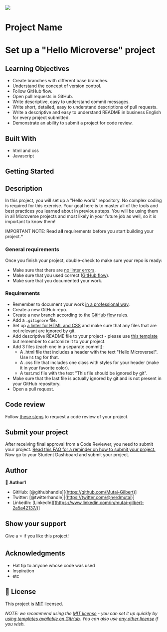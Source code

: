 ![](https://img.shields.io/badge/Microverse-blueviolet)

# Project Name

# Set up a "Hello Microverse" project

## Learning Objectives

- Create branches with different base branches.
- Understand the concept of version control.
- Follow GitHub flow.
- Open pull requests in GitHub.
- Write descriptive, easy to understand commit messages.
- Write short, detailed, easy to understand descriptions of pull requests.
- Write a descriptive and easy to understand README in business English for every project submitted.
- Demonstrate an ability to submit a project for code review.


## Built With

- html and css
- Javascript


## Getting Started

## Description

In this project, you will set up a "Hello world" repository. No complex coding is required for this exercise. 
Your goal here is to master all of the tools and best practices you learned about in previous steps.
You will be using them in all Microverse projects and most likely in your future job as well, so it is important to know them!

IMPORTANT NOTE: Read **all** requirements before you start building your project.*

### General requirements

Once you finish your project, double-check to make sure your repo is ready:

- Make sure that there are [no linter errors](https://github.com/microverseinc/linters-config).
- Make sure that you used correct ([GitHub flow](https://github.com/microverseinc/curriculum-transversal-skills/blob/main/git-github/articles/github_flow.md)).
- Make sure that you documented your work.

### Requirements

- Remember to document your work [in a professional way](https://github.com/microverseinc/curriculum-transversal-skills/blob/main/documentation/articles/professional_repo_rules.md).
- Create a new GitHub repo.
- Create a new branch according to the [GitHub flow](https://github.com/microverseinc/curriculum-transversal-skills/blob/main/git-github/articles/github_flow.md) rules.
- Add a `.gitignore` file.
- Set up [a linter for HTML and CSS](https://github.com/microverseinc/linters-config) and make sure that any files that are not relevant are ignored by git.
- Add descriptive README file to your project - please use [this template](https://github.com/microverseinc/readme-template) but remember to customize it to your project.
- Add 3 files (each one in a separate commit):
    - A .html file that includes a header with the text "Hello Microverse!". Use `h1` tag for that.
    - A .css file that includes one class with styles for your header (make it in your favorite color).
    - A test.md file with the text "This file should be ignored by git".
- Make sure that the last file is actually ignored by git and is not present in your GitHub repository.
- Open a pull request.

## Code review

Follow [these steps](https://github.com/microverseinc/curriculum-transversal-skills/blob/main/code-review/articles/how_to_ask_for_a_code_review.md) to request a code review of your project.

## Submit your project

After receiving final approval from a Code Reviewer, you need to submit your project.
[Read this FAQ for a reminder on how to submit your project.](https://microverse.zendesk.com/hc/en-us/articles/360061344234)
Now go to your Student Dashboard and submit your project.

## Author

👤 **Author1**

- GitHub: [@githubhandle][(https://github.com/Mutai-Gilbert)]
- Twitter: [@twitterhandle][(https://twitter.com/@nerdmutai)]
- LinkedIn: [LinkedIn][(https://www.linkedin.com/in/mutai-gilbert-2a5a42137/)]


## Show your support

Give a ⭐️ if you like this project!

## Acknowledgments

- Hat tip to anyone whose code was used
- Inspiration
- etc

## 📝 License

This project is [MIT](./LICENSE) licensed.

_NOTE: we recommend using the [MIT license](https://choosealicense.com/licenses/mit/) - you can set it up quickly by [using templates available on GitHub](https://docs.github.com/en/communities/setting-up-your-project-for-healthy-contributions/adding-a-license-to-a-repository). You can also use [any other license](https://choosealicense.com/licenses/) if you wish._
